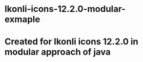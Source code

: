 # Ikonli-icons-12.2.0-modular-exmaple
# Created for Ikonli icons 12.2.0 in modular approach of java
